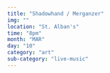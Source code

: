 ```yaml
---
title: "Shadowhand / Merganzer"
img: ""
location: "St. Alban's"
time: "8pm"
month: "MAR"
day: "10"
category: "art"
sub-category: "live-music"
---
```

